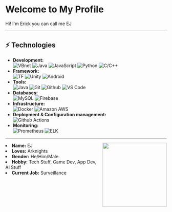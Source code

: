 # Welcome to My Profile
Hi! I'm Erick you can call me EJ

--- 
## :zap: Technologies
 - **Development:** </br>
![VBnet](https://img.shields.io/badge/-VB.net-black?style=flat-square&logo=dotnet)  ![Java](https://img.shields.io/badge/-Java-black?style=flat-square&logo=oracle) ![JavaScript](https://img.shields.io/badge/-JavaScript-black?style=flat-square&logo=javascript) ![Python](https://img.shields.io/badge/-Python-black?style=flat-square&logo=Python) ![C/C++](https://img.shields.io/badge/-C/C++-00599C?style=flat-square&logo=c)
 - **Framework:**</br>
 ![TF](https://img.shields.io/badge/-TensorFlow-black?style=flat-square&logo=tensorflow) ![Unity](https://img.shields.io/badge/-Unity-black?style=flat-square&logo=unity) ![Android](https://img.shields.io/badge/-Android%20Studio-black?style=flat-square&logo=androidstudio)
 - **Tools:**</br>
   ![Java](https://img.shields.io/badge/-Kali%20Linux-black?style=flat-square&logoColor=white&logo=kalilinux) ![Git](https://img.shields.io/badge/-Git-black?style=flat-square&logo=git)  ![Github](https://img.shields.io/badge/-Github-black?style=flat-square&logo=github)  ![VS Code](https://img.shields.io/badge/-VS%20Code-black?style=flat-square&logo=visual-studio-code)
 - **Databases:**</br>
   ![MySQL](https://img.shields.io/badge/-mySQL-white?style=flat-square&logo=mysql) ![Firebase](https://img.shields.io/badge/-Firebase-red?style=flat-square&logo=firebase)
 - **Infrastructure:**</br>
   ![Docker](https://img.shields.io/badge/-Docker-black?style=flat-square&logo=docker) ![Amazon AWS](https://img.shields.io/badge/Amazon%20AWS-232F3E?style=flat-square&logo=amazon-aws)
 - **Deployment & Configuration management:**</br>
  ![Github Actions](https://img.shields.io/badge/-Github%20Actions-black?style=flat-square&logo=github-actions)
 - **Monitoring:**</br>
   ![Prometheus](https://img.shields.io/badge/-Prometheus-black?style=flat-square&logo=prometheus)   ![ELK](https://img.shields.io/badge/-ELK-black?style=flat-square&logo=elastic-stack)
---
<body>
  <div align="center">
<img src="https://media.tenor.com/zufgmL_YFNoAAAAi/pepe-arknights.gif" align="right" width="200" height="200">
  </div>
<li>
 <b>Name:</b>  EJ
 </li>
<li>
<b>Loves:</b> Arknights
</li>
<li>
<b>Gender:</b> He/Him/Male
</li>
<li>
<b>Hobby:</b> Tech Stuff, Game Dev, App Dev, AI Stuff
</li>
<li>
<b>Current Job:</b> Surveillance
</li>
</body>
